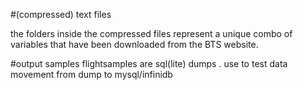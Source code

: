 
#(compressed) text files

the folders inside the compressed files represent a unique combo of variables that have been downloaded from the BTS website.

#output samples
flightsamples are sql(lite) dumps . use to test data movement from dump to mysql/infinidb
